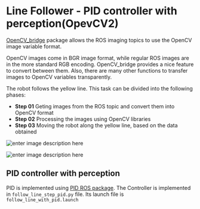 # Line Follower - PID controller with perception(OpevCV2)

[OpenCV_bridge](http://wiki.ros.org/cv_bridge) package allows the ROS imaging topics to use the OpenCV image variable format.

OpenCV images come in BGR image format, while regular ROS images are in the more standard RGB encoding. OpenCV_bridge provides a nice feature to convert between them. Also, there are many other functions to transfer images to OpenCV variables transparently.

The robot follows the yellow line. This task can be divided into the following phases:

-   **Step 01** Geting images from the ROS topic and convert them into OpenCV format
-   **Step 02** Processing the images using OpenCV libraries
-   **Step 03** Moving the robot along the yellow line, based on the data obtained

![enter image description here](https://i.ibb.co/qknybTp/perception-unit2-linefollower1.png)

![enter image description here](https://i.ibb.co/sbgcMkb/perception-unit2-map.png)


## PID controller with perception

PID is implemented using [PID ROS package](http://wiki.ros.org/pid). The Controller is implemented in ```follow_line_step_pid.py``` file. Its launch file is ```follow_line_with_pid.launch```
